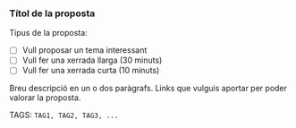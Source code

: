 ### Títol de la proposta

Tipus de la proposta:
- [ ] Vull proposar un tema interessant
- [ ] Vull fer una xerrada llarga (30 minuts)
- [ ] Vull fer una xerrada curta (10 minuts)

Breu descripció en un o dos paràgrafs.
Links que vulguis aportar per poder valorar la proposta.

TAGS: `TAG1, TAG2, TAG3, ...`
